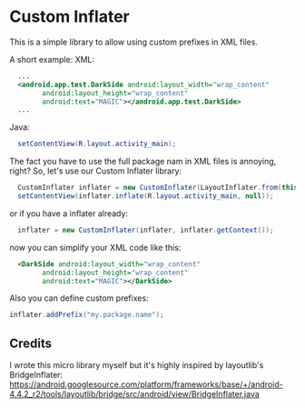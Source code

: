Custom Inflater
==============

This is a simple library to allow using custom prefixes in XML files.

A short example:
XML:
```xml
  ...
  <android.app.test.DarkSide android:layout_width="wrap_content"
        android:layout_height="wrap_content"
        android:text="MAGIC"></android.app.test.DarkSide>
  ...
```
Java:
```java
  setContentView(R.layout.activity_main);
```
  
The fact you have to use the full package nam in XML files is annoying, right?
So, let's use our Custom Inflater library:
```java
  CustomInflater inflater = new CustomInflater(LayoutInflater.from(this), this);
  setContentView(inflater.inflate(R.layout.activity_main, null));
```
or if you have a inflater already:
```java
  inflater = new CustomInflater(inflater, inflater.getContext());
```
  
now you can simplify your XML code like this:
```xml
  <DarkSide android:layout_width="wrap_content"
        android:layout_height="wrap_content"
        android:text="MAGIC"></DarkSide>
```

Also you can define custom prefixes:
```java
inflater.addPrefix("my.package.name");
```
        
        
Credits
--------------
I wrote this micro library myself but it's highly inspired by layoutlib's BridgeInflater:
https://android.googlesource.com/platform/frameworks/base/+/android-4.4.2_r2/tools/layoutlib/bridge/src/android/view/BridgeInflater.java
